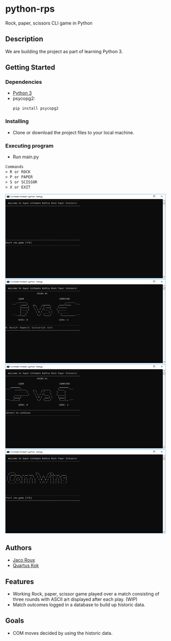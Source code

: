 # python-rps

Rock, paper, scissors CLI game in Python

## Description

We are building the project as part of learning Python 3.

## Getting Started

### Dependencies

* [Python 3](https://www.python.org/)
* psycopg2:
    ```
    pip install psycopg2
    ```

### Installing

* Clone or download the project files to your local machine. 

### Executing program

* Run main.py
```
Commands
> R or ROCK
> P or PAPER
> S or SCISSOR
> X or EXIT
```

![alt text](https://github.com/pjjroux/python-rps/blob/master/resources/images/welcome.png "Welcome to Super Ultimate Battle Rock Paper Scissors!")
![alt text](https://github.com/pjjroux/python-rps/blob/master/resources/images/play1.png "User plays rock but then lose to COM's paper")
![alt text](https://github.com/pjjroux/python-rps/blob/master/resources/images/play2.png "COM's rock beats player's scissor!")
![alt text](https://github.com/pjjroux/python-rps/blob/master/resources/images/result.png "It's another WIN for COM!")

## Authors

* [Jaco Roux](https://github.com/pjjroux)
* [Quartus Kok](https://github.com/qkok)

## Features

* Working Rock, paper, scissor game played over a match consisting of three rounds with ASCII art displayed after each play. (WIP)
* Match outcomes logged in a database to build up historic data.

## Goals
* COM moves decided by using the historic data.
